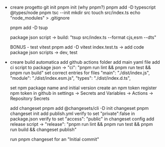 - creare progetto
    git init
    pnpm init (why pnpm?)
    pnpm add -D typescript @types/node
    pnpm tsc --init
    mkdir src
    touch src/index.ts
    echo "node_modules" > .gitignore

    pnpm add -D tsup

    package json script -> build: "tsup src/index.ts --format cjs,esm --dts"

    BONUS - test vitest
    pnpm add -D vitest
    index.test.ts -> add code
    package json scripts -> dev, test

- creare build automatica
    add github actions folder
    add main yaml file
    add ci script to package json -> "ci": "pnpm run lint && pnpm run test && pnpm run build"
    set correct entries for files
        "main": "./dist/index.js",
        "module": "./dist/index.esm.js",
        "types": "./dist/index.d.ts",
    
    set npm package name and initial version
    create an npm token
    register npm token in github in settings -> Secrets and Variables -> Actions -> Repository Secrets

    add changeset
        pnpm add @changesets/cli -D
    init changeset
        pnpm changeset init
    add publish.yml
    verify to set "private":false in package.json
    verify to set "access": "public" in changeset config
    add release script -> "release": "pnpm run lint && pnpm run test && pnpm run build && changeset publish"

    run pnpm changeset for an "Initial commit"    